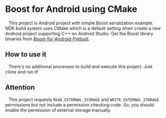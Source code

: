 # Boost for Android using CMake
&ensp; This project is Android project with simple Boost serialization example. NDK build system uses CMake which is a default setting when create a new Android project supporting C++ on Android Studio.  Get the Boost library binaries from [Boost-for-Android-Prebuilt](https://github.com/PurpleI2P/Boost-for-Android-Prebuilt).

## How to use it
&ensp; There's no additional processes to build and execute this project. Just clone and run it!

## Attention
&ensp; This project requests `READ_EXTERNAL_STORAGE` and `WRITE_EXTERNAL_STORAGE` permissions but not include a permission checking code. So, you should enable the permission of external storage manually.